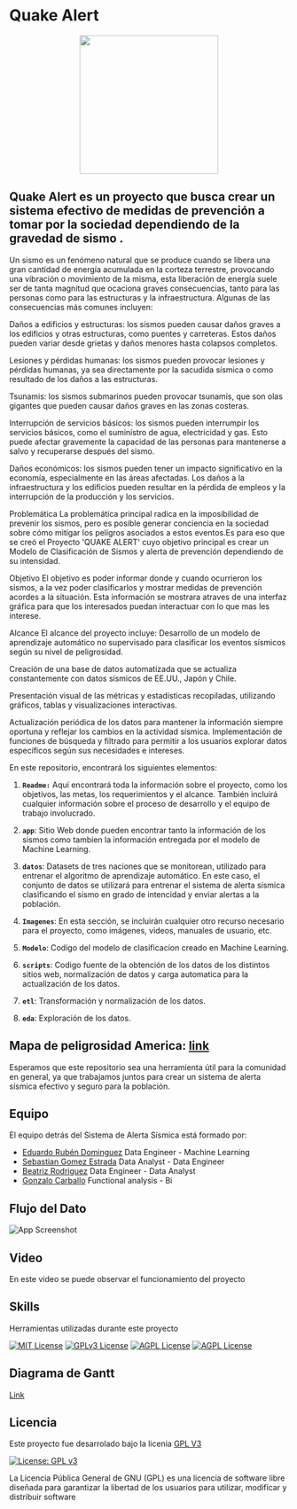 # Quake Alert
 
<p align="center">
<img src="https://github.com/diegomaneyro/Alerta-Sismica/blob/main/imagenes/sismo_portada.webp"  height=250> 
</p>

## Quake Alert es un proyecto que busca crear un sistema efectivo de medidas de prevención a tomar por la sociedad dependiendo de la gravedad de sismo .


Un sismo es un fenómeno natural que se produce cuando se libera una gran cantidad de energía acumulada en la corteza terrestre, provocando una vibración o movimiento de la misma, esta liberación de energía suele ser de tanta magnitud que ocaciona graves consecuencias, tanto para las personas como para las estructuras y la infraestructura. Algunas de las consecuencias más comunes incluyen:

Daños a edificios y estructuras: los sismos pueden causar daños graves a los edificios y otras estructuras, como puentes y carreteras. Estos daños pueden variar desde grietas y daños menores hasta colapsos completos.

Lesiones y pérdidas humanas: los sismos pueden provocar lesiones y pérdidas humanas, ya sea directamente por la sacudida sísmica o como resultado de los daños a las estructuras.

Tsunamis: los sismos submarinos pueden provocar tsunamis, que son olas gigantes que pueden causar daños graves en las zonas costeras.

Interrupción de servicios básicos: los sismos pueden interrumpir los servicios básicos, como el suministro de agua, electricidad y gas. Esto puede afectar gravemente la capacidad de las personas para mantenerse a salvo y recuperarse después del sismo.

Daños económicos: los sismos pueden tener un impacto significativo en la economía, especialmente en las áreas afectadas. Los daños a la infraestructura y los edificios pueden resultar en la pérdida de empleos y la interrupción de la producción y los servicios.

Problemática
La problemática principal radica en la imposibilidad de prevenir los sismos, pero es posible generar conciencia en la sociedad sobre cómo mitigar los peligros asociados a estos eventos.Es para eso que se creó el Proyecto 'QUAKE ALERT' cuyo objetivo principal es crear un Modelo de Clasificación de Sismos y alerta de prevención dependiendo de su intensidad.

Objetivo
El objetivo es poder informar donde y cuando ocurrieron los sismos, a la vez poder clasificarlos y mostrar medidas de prevención acordes a la situación.
Esta información se mostrara atraves de una interfaz gráfica para que los interesados puedan interactuar con lo que mas les interese. 

Alcance
El alcance del proyecto incluye:
Desarrollo de un modelo de aprendizaje automático no supervisado para clasificar los eventos sísmicos según su nivel de peligrosidad.

Creación de una base de datos automatizada que se actualiza constantemente con datos sísmicos de EE.UU., Japón y Chile.

Presentación visual de las métricas y estadísticas recopiladas, utilizando gráficos, tablas y visualizaciones interactivas.



Actualización periódica de los datos para mantener la información siempre oportuna y reflejar los cambios en la actividad sísmica.
Implementación de funciones de búsqueda y filtrado para permitir a los usuarios explorar datos específicos según sus necesidades e intereses.



En este repositorio, encontrará los siguientes elementos:

1. **`Readme:`** Aquí encontrará toda la información sobre el proyecto, como los objetivos, las metas, los requerimientos y el alcance. También incluirá cualquier información sobre el proceso de desarrollo y el equipo de trabajo involucrado.

2. **`app`**: Sitio Web donde pueden encontrar tanto la información de los sismos como tambien la información entregada por el modelo de Machine Learning.

3. **`datos`**: Datasets de tres naciones que se monitorean, utilizado para entrenar el algoritmo de aprendizaje automático. En este caso, el conjunto de datos se utilizará para entrenar el sistema de alerta sísmica clasificando el sismo en grado de intencidad y enviar alertas a la población.

4. **`Imagenes`**: En esta sección, se incluirán cualquier otro recurso necesario para el proyecto, como imágenes, videos, manuales de usuario, etc.

5. **`Modelo`**: Codigo del modelo de clasificacion creado en Machine Learning.

6. **`scripts`**: Codigo fuente de la obtención de los datos de los distintos sitios web, normalización de datos y carga automatica para la actualización de los datos.

7. **`etl`**: Transformación y normalización de los datos.

8. **`eda`**: Exploración de los datos.
## Mapa de peligrosidad America: [link](https://d9-wret.s3.us-west-2.amazonaws.com/assets/palladium/production/s3fs-public/atoms/files/SAmer-Proceedings2010_1.pdf)


Esperamos que este repositorio sea una herramienta útil para la comunidad en general, ya que trabajamos juntos para crear un sistema de alerta sísmica efectivo y seguro para la población.

## Equipo

El equipo detrás del Sistema de Alerta Sísmica está formado por:

- [Eduardo Rubén Dominguez](https://github.com/edwardhight52391558) Data Engineer - Machine Learning
- [Sebastian Gomez Estrada](https://github.com/Mezgo?tab=repositories) Data Analyst - Data Engineer
- [Beatriz Rodriguez](https://github.com/Bearodriguez2022) Data Engineer - Data Analyst
- [Gonzalo Carballo](https://github.com/gonzalocba) Functional analysis - Bi


## Flujo del Dato

![App Screenshot](https://via.placeholder.com/468x300?text=App+Screenshot+Here)


## Video

En este video se puede observar el funcionamiento del proyecto


## Skills

Herramientas utilizadas durante este proyecto 

[![MIT License](https://img.shields.io/badge/Python-3.11-green.svg)](https://choosealicense.com/licenses/mit/)
[![GPLv3 License](https://img.shields.io/badge/Apache-Airflow-yellow.svg)](https://opensource.org/licenses/)
[![AGPL License](https://img.shields.io/badge/Google-Cloud-blue.svg)](http://www.gnu.org/licenses/agpl-3.0)
[![AGPL License](https://img.shields.io/badge/Git-Bash-red.svg)](http://www.gnu.org/licenses/agpl-3.0)


## Diagrama de Gantt
[Link](https://1drv.ms/x/s!AuJ6RRKB6qVXhpZrAZSYngK8NrqbYQ?e=Sba68Z)



## Licencia

Este proyecto fue desarrolado bajo la licenia [GPL V3](https://choosealicense.com/licenses/gpl-3.0/) 

[![License: GPL v3](https://img.shields.io/badge/License-GPLv3-blue.svg)](https://www.gnu.org/licenses/gpl-3.0)

La Licencia Pública General de GNU (GPL) es una licencia de software libre diseñada para garantizar la libertad de los usuarios para utilizar, modificar y distribuir software
